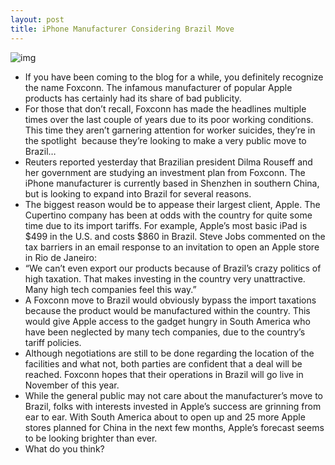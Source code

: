 ```yaml
---
layout: post
title: iPhone Manufacturer Considering Brazil Move
---
```

![img](http://media.idownloadblog.com/wp-content/uploads/2010/09/foxconn.jpg)
* If you have been coming to the blog for a while, you definitely recognize the name Foxconn. The infamous manufacturer of popular Apple products has certainly had its share of bad publicity.
* For those that don’t recall, Foxconn has made the headlines multiple times over the last couple of years due to its poor working conditions. This time they aren’t garnering attention for worker suicides, they’re in the spotlight  because they’re looking to make a very public move to Brazil…
* Reuters reported yesterday that Brazilian president Dilma Rouseff and her government are studying an investment plan from Foxconn. The iPhone manufacturer is currently based in Shenzhen in southern China, but is looking to expand into Brazil for several reasons.
* The biggest reason would be to appease their largest client, Apple. The Cupertino company has been at odds with the country for quite some time due to its import tariffs. For example, Apple’s most basic iPad is $499 in the U.S. and costs $860 in Brazil. Steve Jobs commented on the tax barriers in an email response to an invitation to open an Apple store in Rio de Janeiro:
* “We can’t even export our products because of Brazil’s crazy politics of high taxation. That makes investing in the country very unattractive. Many high tech companies feel this way.”
* A Foxconn move to Brazil would obviously bypass the import taxations because the product would be manufactured within the country. This would give Apple access to the gadget hungry in South America who have been neglected by many tech companies, due to the country’s tariff policies.
* Although negotiations are still to be done regarding the location of the facilities and what not, both parties are confident that a deal will be reached. Foxconn hopes that their operations in Brazil will go live in November of this year.
* While the general public may not care about the manufacturer’s move to Brazil, folks with interests invested in Apple’s success are grinning from ear to ear. With South America about to open up and 25 more Apple stores planned for China in the next few months, Apple’s forecast seems to be looking brighter than ever.
* What do you think?

